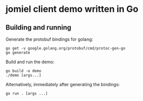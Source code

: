 # jomiel client demo written in Go

## Building and running

Generate the protobuf bindings for golang:

```shell
go get -v google.golang.org/protobuf/cmd/protoc-gen-go
go generate
```

Build and run the demo:

```shell
go build -o demo
./demo [args...]
```

Alternatively, immediately after generating the bindings:

```shell
go run . [args ...]
```
